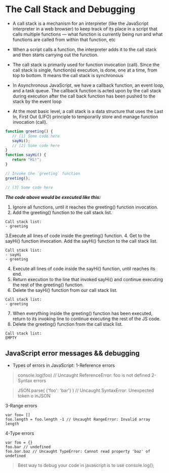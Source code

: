 # The Call Stack and Debugging

* A call stack is a mechanism for an interpreter (like the JavaScript interpreter in a web browser) to keep track of its place in a script that calls multiple functions — what function is currently being run and what functions are called from within that function, etc


* When a script calls a function, the interpreter adds it to the call stack and then starts carrying out the function.

* The call stack is primarily used for function invocation (call). Since the call stack is single, function(s) execution, is done, one at a time, from top to bottom. It means the call stack is synchronous


* In Asynchronous JavaScript, we have a callback function, an event loop, and a task queue. The callback function is acted upon by the call stack during execution after the call back function has been pushed to the stack by the event loop

* At the most basic level, a call stack is a data structure that uses the Last In, First Out (LIFO) principle to temporarily store and manage function invocation (call).
  
```js
function greeting() {
   // [1] Some code here
   sayHi();
   // [2] Some code here
}
function sayHi() {
   return "Hi!";
}

// Invoke the `greeting` function
greeting();

// [3] Some code here
```
***The code above would be executed like this:***
1. Ignore all functions, until it reaches the greeting() function invocation.
2. Add the greeting() function to the call stack list.
 ```
Call stack list:
- greeting
````
3.Execute all lines of code inside the greeting() function.
4. Get to the sayHi() function invocation.
Add the sayHi() function to the call stack list.
```
Call stack list:
- sayHi
- greeting
```
4. Execute all lines of code inside the sayHi() function, until reaches its end.
5. Return execution to the line that invoked sayHi() and continue executing the rest of the greeting() function.
6. Delete the sayHi() function from our call stack list.
```
Call stack list:
- greeting
```
7. When everything inside the greeting() function has been executed, return to its invoking line to continue executing the rest of the JS code.
8. Delete the greeting() function from the call stack list.
```
Call stack list:
EMPTY
````

## JavaScript error messages && debugging

* Types of errors in JavaScript:
 1-Reference errors 

 > console.log(foo) // Uncaught ReferenceError: foo is not defined
 2-Syntax errors

 >JSON.parse( {'foo': 'bar'} ) // Uncaught SyntaxError: Unexpected token o inJSON 

 3-Range errors

 ```
 var foo= []
foo.length = foo.length -1 // Uncaught RangeError: Invalid array length
```

 4-Type errors
 
 ```
 var foo = {}
foo.bar // undefined
foo.bar.baz // Uncaught TypeError: Cannot read property 'baz' of undefined
```

> Best way to debug your code in javascript is to use console.log();
